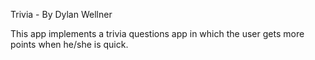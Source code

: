 Trivia - By Dylan Wellner

This app implements a trivia questions app in which the user gets more points when he/she is quick.

